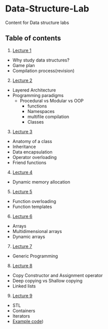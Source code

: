 # Data-Structure-Lab
Content for Data structure labs


## Table of contents
1. [Lecture 1](lectures/Lecture1.md)
  - Why study data structures?
  - Game plan
  - Compilation process(revision)
2.  [Lecture 2](lectures/Lecture2_3.md)
  - Layered Architecture
  - Programming paradigms
    - Procedural vs Modular vs OOP
      - functions
      - Namespaces
      - multifile compilation
      - Classes  
3. [Lecture 3](lectures/Lecture3.md)
  - Anatomy of a class
  - Inheritance
  - Data encapsulation
  - Operator overloading
  - Friend functions 
4. [Lecture 4](lectures/Lecture4.md)
  - Dynamic memory allocation
5. [Lecture 5](lectures/Lecture5.md)
 - Function overloading
 - Function templates
6. [Lecture 6](lectures/Lecture6.md)
 - Arrays
 - Multidimensional arrays
 - Dynamic arrays
7. [Lecture 7](lectures/Lecture7.md)
 - Generic Programming
8. [Lecture 8](lectures/Lecture8.md)
 - Copy Constructor and Assignment operator
 - Deep copying vs Shallow copying
 - Linked lists 
9. [Lecture 9](resources/talk_back_to_basics_classic_stl__bob_steagall__cppcon_2021_1_compressed.pdf)
  - STL
  - Containers
  - Iterators
  - [Example code](code/Lecture9))
